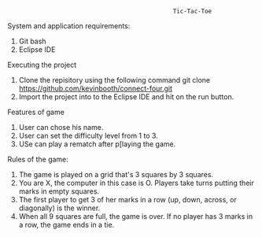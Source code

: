                                                    Tic-Tac-Toe
 
 System and application requirements:
 1) Git bash
 2) Eclipse IDE
 
 Executing the project
 1) Clone the repisitory  using the following command
          git clone https://github.com/kevinbooth/connect-four.git
 2) Import the project into to the Eclipse IDE and hit on the run button.
 
 Features of game
 1) User can chose his name.
 2) User can set the difficulty level from 1 to 3.
 3) USe can play a rematch after p[laying the game.
 
 Rules of the game:
 1) The game is played on a grid that's 3 squares by 3 squares.
 2) You are X, the computer in this case is O. Players take turns putting their marks in empty squares.
 3) The first player to get 3 of her marks in a row (up, down, across, or diagonally) is the winner.
 4) When all 9 squares are full, the game is over. If no player has 3 marks in a row, the game ends in a tie.
 
 
 
 
